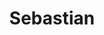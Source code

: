 ---
# Display name
title: "Sebastian"

# Username (this should match the folder name and the name on publications)
authors:
- "sebastian"

# Is this the primary user of the site?
superuser: false

# Role/position (e.g., Professor of Artificial Intelligence)
role: CTO

# Organizations/Affiliations
organizations:
- name: 
  url: ""

# Short bio (displayed in user profile at end of posts)
bio: 

# List each interest with a dash
interests:


# Social/Academic Networking
# For available icons, see: https://wowchemy.com/docs/page-builder/#icons
#   For an email link, use "fas" icon pack, "envelope" icon, and a link in the
#   form "mailto:your-email@example.com" or "#contact" for contact widget.
social:
- icon: globe
  icon_pack: fas
  link: https://spyfly.xyz
- icon: envelope
  icon_pack: fas
  link: 'mailto:sebastian@heiden.io'  # For a direct email link, use "mailto:test@example.org".
- icon: linkedin
  icon_pack: fab
  link: https://linkedin.com/in/seb-heiden
- icon: github
  icon_pack: fab
  link: https://github.com/spyfly
# Link to a PDF of your resume/CV from the About widget.
# To enable, copy your resume/CV to `static/files/cv.pdf` and uncomment the lines below.
# - icon: cv
#   icon_pack: ai
#   link: files/cv.pdf

# Enter email to display Gravatar (if Gravatar enabled in Config)
email: ""

# Highlight the author in author lists? (true/false)
highlight_name: false

# Organizational groups that you belong to (for People widget)
#   Set this to `[]` or comment out if you are not using People widget.
user_groups:
- CTO
- Executives
---